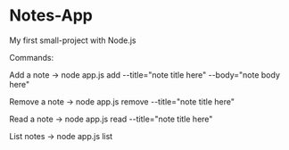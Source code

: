 # Notes-App
My first small-project with Node.js

Commands:

Add a note -> node app.js add --title="note title here" --body="note body here"

Remove a note -> node app.js remove --title="note title here"

Read a note -> node app.js read --title="note title here"

List notes -> node app.js list

